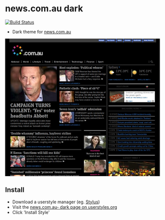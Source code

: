 # news.com.au dark

[![Build Status](https://github.com/endail/news.com.au-dark/workflows/build/badge.svg)](https://github.com/endail/news.com.au-dark/actions?query=workflow%3Abuild)

- Dark theme for [news.com.au](https://www.news.com.au)

![Screenshot](./screenshot.jpg)

## Install
- Download a userstyle manager (eg. [Stylus](https://add0n.com/stylus.html))
- Visit the [news.com.au- dark page on userstyles.org](https://userstyles.org/styles/148468/news-com-au-dark)
- Click 'Install Style'